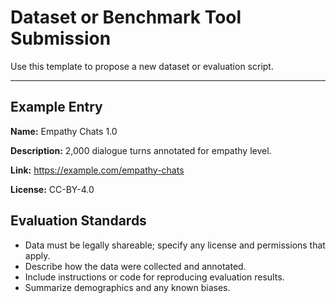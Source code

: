 # Dataset or Benchmark Tool Submission

Use this template to propose a new dataset or evaluation script.

---

## Example Entry

**Name:** Empathy Chats 1.0

**Description:** 2,000 dialogue turns annotated for empathy level.

**Link:** <https://example.com/empathy-chats>

**License:** CC-BY-4.0

## Evaluation Standards
- Data must be legally shareable; specify any license and permissions that apply.
- Describe how the data were collected and annotated.
- Include instructions or code for reproducing evaluation results.
- Summarize demographics and any known biases.
